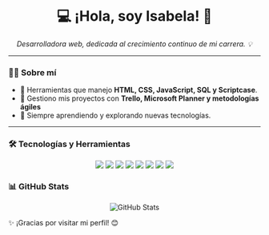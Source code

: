 <h1 align="center">💻 ¡Hola, soy Isabela! 🚀</h1>

<p align="center">
  <em>Desarrolladora web, dedicada al crecimiento continuo de mi carrera. 💡</em>
</p>

---

### 👩‍💻 Sobre mí  
- 💙 Herramientas que manejo **HTML, CSS, JavaScript, SQL y Scriptcase**.  
- 📌 Gestiono mis proyectos con **Trello, Microsoft Planner y metodologías ágiles**  
- 🌱 Siempre aprendiendo y explorando nuevas tecnologías.    

---

### 🛠️ Tecnologías y Herramientas  
<div align="center">
  <img src="https://img.shields.io/badge/HTML5-%23E34F26.svg?&style=for-the-badge&logo=html5&logoColor=white" />
  <img src="https://img.shields.io/badge/CSS3-%231572B6.svg?&style=for-the-badge&logo=css3&logoColor=white" />
  <img src="https://img.shields.io/badge/JavaScript-%23F7DF1E.svg?&style=for-the-badge&logo=javascript&logoColor=black" />
  <img src="https://img.shields.io/badge/SQL-%23007ACC.svg?&style=for-the-badge&logo=database&logoColor=white" />
  <img src="https://img.shields.io/badge/Scriptcase-%236DB33F.svg?&style=for-the-badge&logo=code&logoColor=white" />
  <img src="https://img.shields.io/badge/Trello-%23026AA7.svg?&style=for-the-badge&logo=trello&logoColor=white" />
  <img src="https://img.shields.io/badge/Microsoft%20Teams-%235899C3.svg?&style=for-the-badge&logo=microsoft-teams&logoColor=white" />
  <img src="https://img.shields.io/badge/Microsoft%20Planner-%230078D4.svg?&style=for-the-badge&logo=microsoft&logoColor=white" />
</div>

### 📊 GitHub Stats  
<div align="center">
  <img src="https://github-readme-stats.vercel.app/api?username=tuusuario&show_icons=true&theme=radical" alt="GitHub Stats">
</div>

✨ ¡Gracias por visitar mi perfil! 😊


